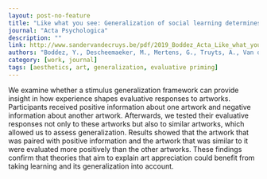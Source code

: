 ```yaml
---
layout: post-no-feature
title: "Like what you see: Generalization of social learning determines art appreciation"
journal: "Acta Psychologica"
description: ""
link: http://www.sandervandecruys.be/pdf/2019_Boddez_Acta_Like_what_you_see.pdf
authors: "Boddez, Y., Descheemaeker, M., Mertens, G., Truyts, A., Van de Cruys, S."
category: [work, journal]
tags: [aesthetics, art, generalization, evaluative priming]
---
```


We examine whether a stimulus generalization framework can provide insight in how experience shapes evaluative responses to artworks. Participants received positive information about one artwork and negative information about another artwork. Afterwards, we tested their evaluative responses not only to these artworks but also to similar artworks, which allowed us to assess generalization. Results showed that the artwork that was paired with positive information and the artwork that was similar to it were evaluated more positively than the other artworks. These findings confirm that theories that aim to explain art appreciation could benefit from taking learning and its generalization into account.
